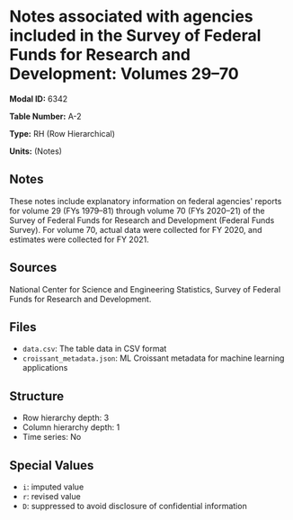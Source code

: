 # Notes associated with agencies included in the Survey of Federal Funds for Research and Development: Volumes 29&#8211;70

**Modal ID:** 6342

**Table Number:** A-2

**Type:** RH (Row Hierarchical)

**Units:** (Notes)

## Notes

These notes include explanatory information on federal agencies' reports for volume 29 (FYs 1979–81) through volume 70 (FYs 2020–21) of the Survey of Federal Funds for Research and Development (Federal Funds Survey). For volume 70, actual data were collected for FY 2020, and estimates were collected for FY 2021.

## Sources

National Center for Science and Engineering Statistics, Survey of Federal Funds for Research and Development.

## Files

- `data.csv`: The table data in CSV format
- `croissant_metadata.json`: ML Croissant metadata for machine learning applications

## Structure

- Row hierarchy depth: 3
- Column hierarchy depth: 1
- Time series: No

## Special Values

- `i`: imputed value
- `r`: revised value
- `D`: suppressed to avoid disclosure of confidential information
